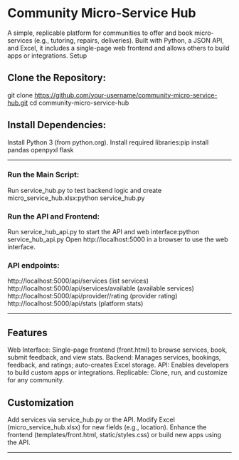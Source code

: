 # Community Micro-Service Hub

A simple, replicable platform for communities to offer and book micro-services (e.g., tutoring, repairs, deliveries). Built with Python, a JSON API, and Excel, it includes a single-page web frontend and allows others to build apps or integrations.
Setup

## Clone the Repository:

git clone https://github.com/your-username/community-micro-service-hub.git
cd community-micro-service-hub


## Install Dependencies:

Install Python 3 (from python.org).
Install required libraries:pip install pandas openpyxl flask

---

### Run the Main Script:
Run service_hub.py to test backend logic and create micro_service_hub.xlsx:python service_hub.py

### Run the API and Frontend:
Run service_hub_api.py to start the API and web interface:python service_hub_api.py
Open http://localhost:5000 in a browser to use the web interface.

### API endpoints:
http://localhost:5000/api/services (list services)
http://localhost:5000/api/services/available (available services)
http://localhost:5000/api/provider/<name>/rating (provider rating)
http://localhost:5000/api/stats (platform stats)

---

## Features

Web Interface: Single-page frontend (front.html) to browse services, book, submit feedback, and view stats.
Backend: Manages services, bookings, feedback, and ratings; auto-creates Excel storage.
API: Enables developers to build custom apps or integrations.
Replicable: Clone, run, and customize for any community.

## Customization

Add services via service_hub.py or the API.
Modify Excel (micro_service_hub.xlsx) for new fields (e.g., location).
Enhance the frontend (templates/front.html, static/styles.css) or build new apps using the API.

---
